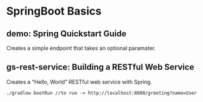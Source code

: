 # SpringBoot Basics

## demo: Spring Quickstart Guide
Creates a simple endpoint that takes an optional paramater.

## gs-rest-service: Building a RESTful Web Service
Creates a “Hello, World” RESTful web service with Spring.
```
./gradlew bootRun //to run -> http://localhost:8080/greeting?name=User